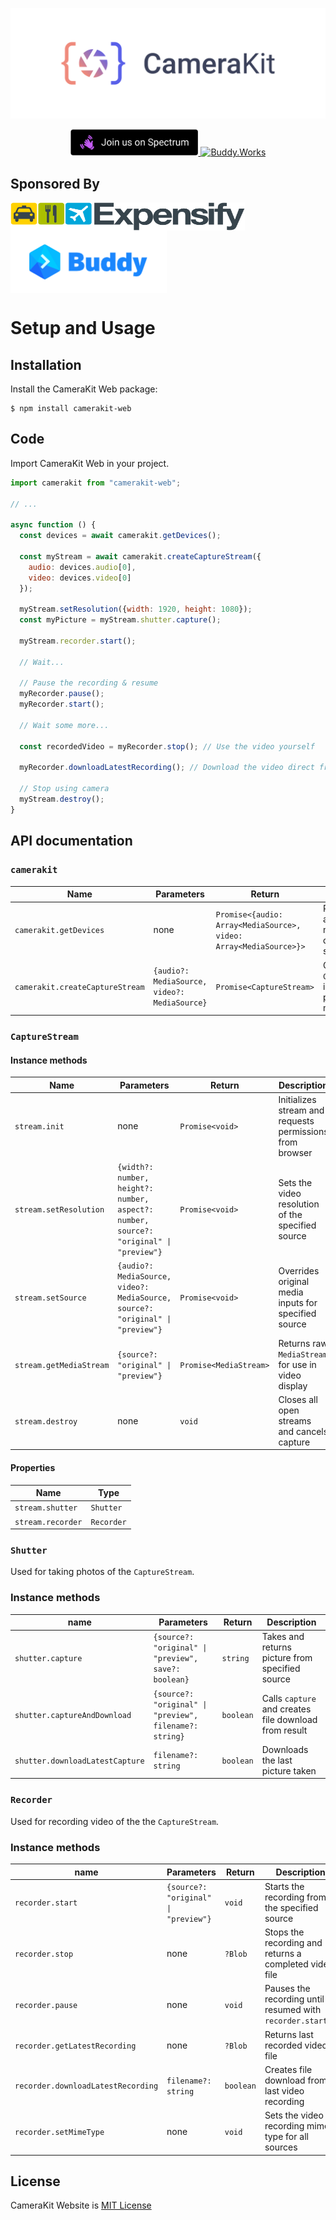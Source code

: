 <p align="center">
    <a href="https://camerakit.io" target="_blank">
        <img alt='CameraKit Header' src='.repo/gh-readme-header.svg' />
    </a>
</p>

<p align="center">
    <a href="https://spectrum.chat/camerakit/">
        <img alt="Join Spectrum" height="42px" src=".repo/gh-readme-spectrum-button.svg" >
    </a>
    <a href="https://buddy.works/" target="_blank">
        <img alt='Buddy.Works' height="41px" src='https://assets.buddy.works/automated-dark.svg'/>
    </a>
</p>

## Sponsored By
<a href="https://www.expensify.com/"><img alt="Expensify" src=".repo/gh-readme-expensify-logo.svg" height="45px" width="375px" align="center"></a>
<a href="https://www.buddy.works/"><img alt="Buddy.Works" src=".repo/gh-readme-buddyworks-logo.png" height="100px"  width="250px" align="center"></a>

# Setup and Usage
## Installation

Install the CameraKit Web package:

```
$ npm install camerakit-web
```

## Code
Import CameraKit Web in your project.

```js
import camerakit from "camerakit-web";

// ...

async function () {
  const devices = await camerakit.getDevices();

  const myStream = await camerakit.createCaptureStream({
    audio: devices.audio[0],
    video: devices.video[0]
  });

  myStream.setResolution({width: 1920, height: 1080});
  const myPicture = myStream.shutter.capture();

  myStream.recorder.start();

  // Wait...

  // Pause the recording & resume
  myRecorder.pause();
  myRecorder.start();

  // Wait some more...

  const recordedVideo = myRecorder.stop(); // Use the video yourself

  myRecorder.downloadLatestRecording(); // Download the video direct from browser

  // Stop using camera
  myStream.destroy();
}
```

## API documentation

### `camerakit`

| Name                            | Parameters                                   | Return                                                            | Description                                                     |
| ------------------------------- | -------------------------------------------- | ----------------------------------------------------------------- | --------------------------------------------------------------- |
| `camerakit.getDevices`          | none                                         | `Promise<{audio: Array<MediaSource>, video: Array<MediaSource>}>` | Returns available media devices for streaming                   |
| `camerakit.createCaptureStream` | `{audio?: MediaSource, video?: MediaSource}` | `Promise<CaptureStream>`                                          | Creates new `CaptureStream` instance with provided media inputs |

### `CaptureStream`

#### Instance methods

| Name                    | Parameters                                                                             | Return                 | Description                                             |
| ----------------------- | -------------------------------------------------------------------------------------- | ---------------------- | ------------------------------------------------------- |
| `stream.init`           | none                                                                                   | `Promise<void>`        | Initializes stream and requests permissions from browser |
| `stream.setResolution`  | `{width?: number, height?: number, aspect?: number, source?: "original" \| "preview"}` | `Promise<void>`        | Sets the video resolution of the specified source       |
| `stream.setSource`      | `{audio?: MediaSource, video?: MediaSource, source?: "original" \| "preview"}`         | `Promise<void>`        | Overrides original media inputs for specified source    |
| `stream.getMediaStream` | `{source?: "original" \| "preview"}`                                                   | `Promise<MediaStream>` | Returns raw `MediaStream` for use in video display      |
| `stream.destroy`        | none                                                                                   | `void`                 | Closes all open streams and cancels capture             |

#### Properties

| Name              | Type       |
| ----------------- | ---------- |
| `stream.shutter`  | `Shutter`  |
| `stream.recorder` | `Recorder` |

### `Shutter`

Used for taking photos of the `CaptureStream`.

### Instance methods

| name                            | Parameters                                              | Return    | Description                                           |
| ------------------------------- | ------------------------------------------------------- | --------- | ----------------------------------------------------- |
| `shutter.capture`               | `{source?: "original" \| "preview", save?: boolean}`    | `string`  | Takes and returns picture from specified source       |
| `shutter.captureAndDownload`    | `{source?: "original" \| "preview", filename?: string}` | `boolean` | Calls `capture` and creates file download from result |
| `shutter.downloadLatestCapture` | `filename?: string`                                     | `boolean` | Downloads the last picture taken                      |

### `Recorder`

Used for recording video of the the `CaptureStream`.

### Instance methods

| name                               | Parameters                           | Return    | Description                                                |
| ---------------------------------- | ------------------------------------ | --------- | ---------------------------------------------------------- |
| `recorder.start`                   | `{source?: "original" \| "preview"}` | `void`    | Starts the recording from the specified source             |
| `recorder.stop`                    | none                                 | `?Blob`   | Stops the recording and returns a completed video file     |
| `recorder.pause`                   | none                                 | `void`    | Pauses the recording until resumed with `recorder.start()` |
| `recorder.getLatestRecording`      | none                                 | `?Blob`   | Returns last recorded video file                           |
| `recorder.downloadLatestRecording` | `filename?: string`                  | `boolean` | Creates file download from last video recording            |
| `recorder.setMimeType`             | none                                 | `void`    | Sets the video recording mime type for all sources         |

## License

CameraKit Website is [MIT License](https://github.com/CameraKit/CameraKit-Android/blob/master/LICENSE)
